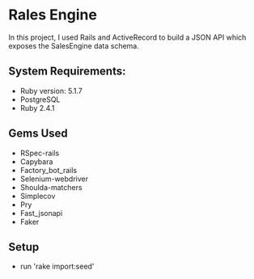 # Rales Engine
In this project, I used Rails and ActiveRecord to build a JSON API which exposes the SalesEngine data schema.

## System Requirements:
* Ruby version: 5.1.7
* PostgreSQL
* Ruby 2.4.1

## Gems Used
* RSpec-rails
* Capybara
* Factory_bot_rails
* Selenium-webdriver
* Shoulda-matchers
* Simplecov
* Pry
* Fast_jsonapi
* Faker

## Setup
- run 'rake import:seed'
